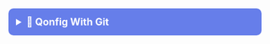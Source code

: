 <!-- qompassai/qonfig/docs/README.md -->
<!-- Qompass AI Qonfig Docs -->
<!-- Copyright (C) 2025 Qompass AI, All rights reserved -->
<!--------------------------------------------------------> 

<details>
    <summary
      style="font-size: 1.4em; font-weight: bold; padding: 15px; background: #667eea; color: white; border-radius: 10px; cursor: pointer; margin: 10px 0;">
      <strong>🧭 Qonfig With Git</strong>
    </summary>
    <blockquote
      style="font-size: 1.2em; line-height: 1.8; padding: 25px; background: #f8f9fa; border-left: 6px solid #667eea; border-radius: 8px; margin: 15px 0; box-shadow: 0 2px 8px rgba(0,0,0,0.1);">

```bash
cd ~/.dotfiles # replace with the path to your dotfiles
git init # initialize repository if needed
git submodule add https://github.com/qompassai/qonfig
cp qonfig/tools/git-submodule/install .
touch qonfig.yaml
```

</blockquote>
<details>
    <summary
      style="font-size: 1.4em; font-weight: bold; padding: 15px; background: #667eea; color: white; border-radius: 10px; cursor: pointer; margin: 10px 0;">
      <strong>🧭 Qonfig With Mercurial</strong>
    </summary>
    <blockquote>

```bash
cd ~/.dotfiles # replace with the path to your dotfiles
hg init # initialize repository if needed
echo "qonfig = [git]https://github.com/qompassai/qonfig" > .hgsub
hg add .hgsub
git clone https://github.com/qompassai/qonfig
cp qonfig/tools/hg-subrepo/install .
touch qonfig.yaml
```

To get started, you just need to fill in the `qonfig.yaml` and Qonfig
will take care of the rest. To help you get started we have [an
example](#full-example) config file as well as [configuration
documentation](#configuration) for the accepted parameters.

Note: The `install` script is merely a shim that checks out the appropriate
version of Qonfig and calls the full Qonfig installer. By default, the script
assumes that the configuration is located in `qonfig.yaml` the Qonfig
submodule is located in `qonfig`. You can change either of these parameters by
editing the variables in the `install` script appropriately.

Setting up Qonfig as a submodule or subrepo locks it on the current version.
You can upgrade Qonfig at any point. If using a submodule, run `git submodule
update --remote qonfig`, substituting `qonfig` with the path to the Qonfig
submodule. If using a subrepo, run `git fetch && git checkout origin/master` in
the Qonfig directory.

</details>
</blockquote>

  <details>
    <summary
      style="font-size: 1.4em; font-weight: bold; padding: 15px; background: #ff6b6b; color: white; border-radius: 10px; cursor: pointer; margin: 10px 0;">
      <strong>🔥 Example Minimal Configs</strong>
    </summary>
    <blockquote>
      style="font-size: 1.2em; line-height: 1.8; padding: 25px; background: #fff5f5; border-left: 6px solid #ff6b6b; border-radius: 8px; margin: 15px 0; box-shadow: 0 2px 8px rgba(0,0,0,0.1);">

```YAML
- defaults:
    link:
      relink: true

- clean: ['~']

- link:
    ~/.dotfiles: ''
    ~/.tmux.conf: tmux.conf
    ~/.vim: vim
    ~/.vimrc: vimrc

- shell:
  - [git submodule update --init --recursive, Installing submodules]
```

`qonfig.json`

```json
[
    {
        "defaults": {
            "link": {
                "relink": true
            }
        }
    },
    {
        "clean": ["~"]
    },
    {
        "link": {
            "~/.dotfiles": "",
            "~/.tmux.conf": "tmux.conf",
            "~/.vim": "vim",
            "~/.vimrc": "vimrc"
        }
    },
    {
        "shell": [
            ["git submodule update --init --recursive", "Installing submodules"]
        ]
    }
]
```
</blockquote>
 </details>
